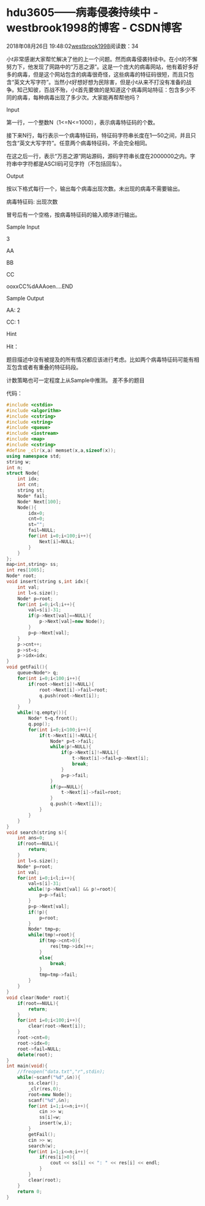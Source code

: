 # hdu3605——病毒侵袭持续中 - westbrook1998的博客 - CSDN博客





2018年08月26日 19:48:02[westbrook1998](https://me.csdn.net/westbrook1998)阅读数：34








> 
小t非常感谢大家帮忙解决了他的上一个问题。然而病毒侵袭持续中。在小t的不懈努力下，他发现了网路中的“万恶之源”。这是一个庞大的病毒网站，他有着好多好多的病毒，但是这个网站包含的病毒很奇怪，这些病毒的特征码很短，而且只包含“英文大写字符”。当然小t好想好想为民除害，但是小t从来不打没有准备的战争。知己知彼，百战不殆，小t首先要做的是知道这个病毒网站特征：包含多少不同的病毒，每种病毒出现了多少次。大家能再帮帮他吗？ 

  Input 

  第一行，一个整数N（1<=N<=1000），表示病毒特征码的个数。  

  接下来N行，每行表示一个病毒特征码，特征码字符串长度在1—50之间，并且只包含“英文大写字符”。任意两个病毒特征码，不会完全相同。  

  在这之后一行，表示“万恶之源”网站源码，源码字符串长度在2000000之内。字符串中字符都是ASCII码可见字符（不包括回车）。  

  Output 

  按以下格式每行一个，输出每个病毒出现次数。未出现的病毒不需要输出。  

  病毒特征码: 出现次数  

  冒号后有一个空格，按病毒特征码的输入顺序进行输出。  

  Sample Input 

  3 

  AA 

  BB 

  CC 

  ooxxCC%dAAAoen….END 

  Sample Output 

  AA: 2 

  CC: 1 

  Hint 

  Hit： 

  题目描述中没有被提及的所有情况都应该进行考虑。比如两个病毒特征码可能有相互包含或者有重叠的特征码段。 

  计数策略也可一定程度上从Sample中推测。
差不多的题目

代码：

```cpp
#include <cstdio>
#include <algorithm>
#include <cstring>
#include <string>
#include <queue>
#include <iostream>
#include <map>
#include <cstring>
#define _clr(x,a) memset(x,a,sizeof(x));
using namespace std;
string w;
int n;
struct Node{
    int idx;
    int cnt;
    string st;
    Node* fail;
    Node* Next[100];
    Node(){
        idx=0;
        cnt=0;
        st="";
        fail=NULL;
        for(int i=0;i<100;i++){
            Next[i]=NULL;
        }
    }
};
map<int,string> ss;
int res[1005];
Node* root;
void insert(string s,int idx){
    int val;
    int l=s.size();
    Node* p=root;
    for(int i=0;i<l;i++){
        val=s[i]-31;
        if(p->Next[val]==NULL){
            p->Next[val]=new Node();
        }
        p=p->Next[val];
    }
    p->cnt++;
    p->st=s;
    p->idx=idx;
}
void getFail(){
    queue<Node*> q;
    for(int i=0;i<100;i++){
        if(root->Next[i]!=NULL){
            root->Next[i]->fail=root;
            q.push(root->Next[i]);
        }
    }
    while(!q.empty()){
        Node* t=q.front();
        q.pop();
        for(int i=0;i<100;i++){
            if(t->Next[i]!=NULL){
                Node* p=t->fail;
                while(p!=NULL){
                    if(p->Next[i]!=NULL){
                        t->Next[i]->fail=p->Next[i];
                        break;
                    }
                    p=p->fail;
                }
                if(p==NULL){
                    t->Next[i]->fail=root;
                }
                q.push(t->Next[i]);
            }
        }
    }
}   
void search(string s){
    int ans=0;
    if(root==NULL){
        return;
    }
    int l=s.size();
    Node* p=root;
    int val;
    for(int i=0;i<l;i++){
        val=s[i]-31;
        while(!p->Next[val] && p!=root){
            p=p->fail;
        }
        p=p->Next[val];
        if(!p){
            p=root;
        }
        Node* tmp=p;
        while(tmp!=root){
            if(tmp->cnt>0){
                res[tmp->idx]++;
            }
            else{
                break;
            }
            tmp=tmp->fail;
        }
    }
}
void clear(Node* root){
    if(root==NULL){
        return;
    }
    for(int i=0;i<100;i++){
        clear(root->Next[i]);
    }
    root->cnt=0;
    root->idx=0;
    root->fail=NULL;
    delete(root);
}
int main(void){
    //freopen("data.txt","r",stdin);
    while(~scanf("%d",&n)){
        ss.clear();
        _clr(res,0);
        root=new Node();
        scanf("%d",&n);
        for(int i=1;i<=n;i++){
            cin >> w;
            ss[i]=w;
            insert(w,i);
        }
        getFail();
        cin >> w;
        search(w);
        for(int i=1;i<=n;i++){
            if(res[i]>0){
                cout << ss[i] << ": " << res[i] << endl;
            }
        }
        clear(root);
    }
    return 0;
}
```





